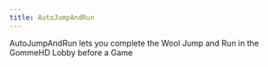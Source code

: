 ```yaml
---
title: AutoJumpAndRun
---
```


AutoJumpAndRun lets you complete the Wool Jump and Run in the GommeHD Lobby before a Game